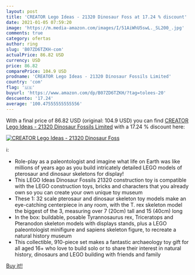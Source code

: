 ```yaml
---
layout: post
title: 'CREATOR Lego Ideas - 21320 Dinosaur Foss at 17.24 % discount'
date: 2021-01-05 07:59:20
image: 'https://m.media-amazon.com/images/I/51AiWhU5swL._SL200_.jpg'
comments: true
category: ofertas
author: ring
slug: 'B07ZD6TZKH-com'
actualPrice: 86.82 USD
currency: USD
price: 86.82
comparePrice: 104.9 USD
prodname: 'CREATOR Lego Ideas - 21320 Dinosaur Fossils Limited'
country: 'com'
flag: '🇺🇸'
buyurl: 'https://www.amazon.com/dp/B07ZD6TZKH/?tag=tolees-20'
descuento: '17.24'
average: '100.47555555555556'
---
```


With a final price of 86.82 USD (original: 104.9 USD) you can find [CREATOR Lego Ideas - 21320 Dinosaur Fossils Limited](https://www.amazon.com/dp/B07ZD6TZKH/?tag=tolees-20) with a  17.24 % discount here:

[![CREATOR Lego Ideas - 21320 Dinosaur Foss](https://m.media-amazon.com/images/I/51AiWhU5swL._SL200_.jpg)](https://www.amazon.com/dp/B07ZD6TZKH/?tag=tolees-20)

ℹ️:

- Role-play as a paleontologist and imagine what life on Earth was like millions of years ago as you build intricately detailed LEGO models of pterosaur and dinosaur skeletons for display!
- This LEGO Ideas Dinosaur Fossils 21320 construction toy is compatible with the LEGO construction toys, bricks and characters that you already own so you can create your own unique toy museum
- These 1: 32 scale pterosaur and dinosaur skeleton toy models make an eye-catching centerpiece in any room, with the T. rex skeleton model the biggest of the 3, measuring over 7 (20cm) tall and 15 (40cm) long
- In the box: buildable, posable Tyrannosaurus rex, Triceratops and Pteranodon skeleton models with displays stands, plus a LEGO paleontologist minifigure and sapiens skeleton figure, to recreate a natural history museum
- This collectible, 910-piece set makes a fantastic archaeology toy gift for all aged 16+ who love to build solo or to share their interest in natural history, dinosaurs and LEGO building with friends and family

[Buy it!!](https://www.amazon.com/dp/B07ZD6TZKH/?tag=tolees-20)
